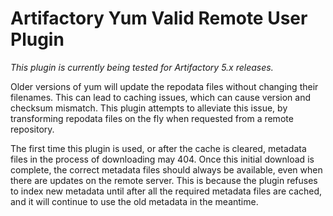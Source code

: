 Artifactory Yum Valid Remote User Plugin
========================================

*This plugin is currently being tested for Artifactory 5.x releases.*

Older versions of yum will update the repodata files without changing their
filenames. This can lead to caching issues, which can cause version and checksum
mismatch. This plugin attempts to alleviate this issue, by transforming repodata
files on the fly when requested from a remote repository.

The first time this plugin is used, or after the cache is cleared, metadata
files in the process of downloading may 404. Once this initial download is
complete, the correct metadata files should always be available, even when there
are updates on the remote server. This is because the plugin refuses to index
new metadata until after all the required metadata files are cached, and it will
continue to use the old metadata in the meantime.
